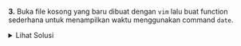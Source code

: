 **3.**  Buka file kosong yang baru dibuat dengan `vim` lalu buat function sederhana untuk menampilkan waktu menggunakan command `date`.
  <details>
    <summary>Lihat Solusi</summary>
    <p>function show_time() {
        echo "Current time: $(date)"
}

show_time</p>
  </details>
